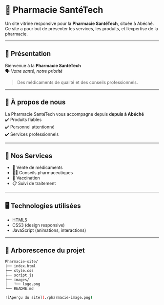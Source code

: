 # 💊 Pharmacie SantéTech

Un site vitrine responsive pour la **Pharmacie SantéTech**, située à Abéché.  
Ce site a pour but de présenter les services, les produits, et l’expertise de la pharmacie.

---

## 🏥 Présentation

Bienvenue à la **Pharmacie SantéTech**  
🗣️ *Votre santé, notre priorité*  

> Des médicaments de qualité et des conseils professionnels.

---

## 📌 À propos de nous

La Pharmacie SantéTech vous accompagne depuis **depuis à Abéché**  
✔️ Produits fiables  
✔️ Personnel attentionné  
✔️ Services professionnels

---

## 💼 Nos Services

- 💊 Vente de médicaments  
- 👨‍⚕️ Conseils pharmaceutiques  
- 💉 Vaccination  
- 📋 Suivi de traitement

---

## 🖥️ Technologies utilisées

- HTML5
- CSS3 (design responsive)
- JavaScript (animations, interactions)

---

## 📁 Arborescence du projet

```bash
Pharmacie-site/
├── index.html
├── style.css
├── script.js
├── images/
│   └── logo.png
└── README.md

![Aperçu du site](./pharmacie-image.png)


